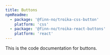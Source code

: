 ```yaml
---
title: Buttons
npmReadme:
  - package: '@finn-no/troika-css-button'
    platform: 'css'
  - package: '@finn-no/troika-react-buttons'
    platform: 'react'
---
```


This is the code documentation for buttons.
